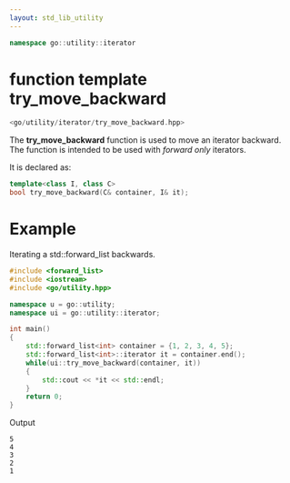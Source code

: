 ```yaml
---
layout: std_lib_utility
---
```


```c++
namespace go::utility::iterator
```

# function template try_move_backward

```c++
<go/utility/iterator/try_move_backward.hpp>
```

The **try_move_backward** function is used to move an iterator backward.
The function is intended to be used with *forward only* iterators.

It is declared as:

```c++
template<class I, class C>
bool try_move_backward(C& container, I& it);
```

# Example

Iterating a std\::forward_list backwards.

```c++
#include <forward_list>
#include <iostream>
#include <go/utility.hpp>

namespace u = go::utility;
namespace ui = go::utility::iterator;

int main()
{
    std::forward_list<int> container = {1, 2, 3, 4, 5};
    std::forward_list<int>::iterator it = container.end();
    while(ui::try_move_backward(container, it))
    {
        std::cout << *it << std::endl;
    }
    return 0;
}
```

Output

```
5
4
3
2
1
```
